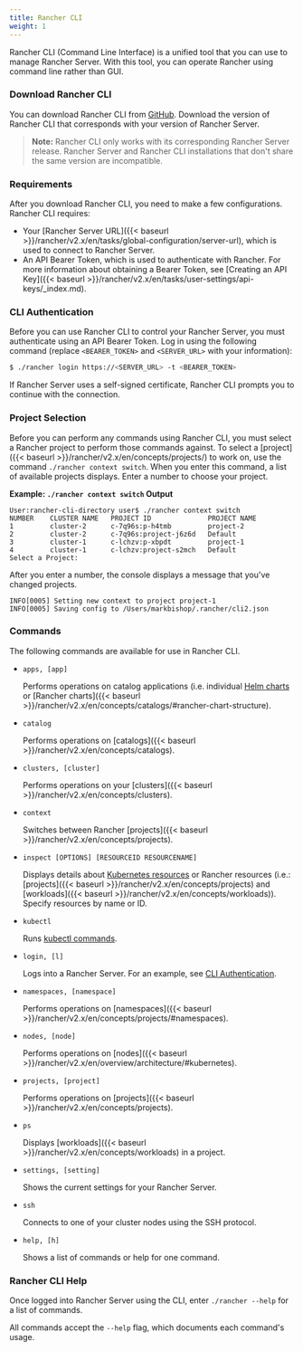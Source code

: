 ```yaml
---
title: Rancher CLI 
weight: 1
---
```


Rancher CLI (Command Line Interface) is a unified tool that you can use to manage Rancher Server. With this tool, you can operate Rancher using command line rather than GUI.

### Download Rancher CLI

You can download Rancher CLI from [GitHub](https://github.com/rancher/cli/releases). Download the version of Rancher CLI that corresponds with your version of Rancher Server.

>**Note:** Rancher CLI only works with its corresponding Rancher Server release. Rancher Server and Rancher CLI installations that don't share the same version are incompatible.

### Requirements

After you download Rancher CLI, you need to make a few configurations. Rancher CLI requires:

- Your [Rancher Server URL]({{< baseurl >}}/rancher/v2.x/en/tasks/global-configuration/server-url), which is used to connect to Rancher Server.
- An API Bearer Token, which is used to authenticate with Rancher. For more information about obtaining a Bearer Token, see [Creating an API Key]({{< baseurl >}}/rancher/v2.x/en/tasks/user-settings/api-keys/_index.md).

### CLI Authentication

Before you can use Rancher CLI to control your Rancher Server, you must authenticate using an API Bearer Token. Log in using the following command (replace `<BEARER_TOKEN>` and `<SERVER_URL>` with your information):

```bash
$ ./rancher login https://<SERVER_URL> -t <BEARER_TOKEN>
```

If Rancher Server uses a self-signed certificate, Rancher CLI prompts you to continue with the connection.

### Project Selection

Before you can perform any commands using Rancher CLI, you must select a Rancher project to perform those commands against. To select a [project]({{< baseurl >}}/rancher/v2.x/en/concepts/projects/) to work on, use the command `./rancher context switch`. When you enter this command, a list of available projects displays. Enter a number to choose your project.

**Example: `./rancher context switch` Output**
```
User:rancher-cli-directory user$ ./rancher context switch
NUMBER    CLUSTER NAME   PROJECT ID              PROJECT NAME   
1         cluster-2      c-7q96s:p-h4tmb         project-2      
2         cluster-2      c-7q96s:project-j6z6d   Default        
3         cluster-1      c-lchzv:p-xbpdt         project-1      
4         cluster-1      c-lchzv:project-s2mch   Default       
Select a Project:
```

After you enter a number, the console displays a message that you've changed projects.

```
INFO[0005] Setting new context to project project-1
INFO[0005] Saving config to /Users/markbishop/.rancher/cli2.json 
```

### Commands

The following commands are available for use in Rancher CLI.

- `apps, [app]`
              
    Performs operations on catalog applications (i.e. individual [Helm charts](https://docs.helm.sh/developing_charts/) or [Rancher charts]({{< baseurl >}}/rancher/v2.x/en/concepts/catalogs/#rancher-chart-structure).
  
- `catalog`

    Performs operations on [catalogs]({{< baseurl >}}/rancher/v2.x/en/concepts/catalogs).

- `clusters, [cluster]`

    Performs operations on your [clusters]({{< baseurl >}}/rancher/v2.x/en/concepts/clusters).

- `context`

    Switches between Rancher [projects]({{< baseurl >}}/rancher/v2.x/en/concepts/projects).

- `inspect [OPTIONS] [RESOURCEID RESOURCENAME]`

    Displays details about [Kubernetes resources](https://kubernetes.io/docs/reference/kubectl/cheatsheet/#resource-types) or Rancher resources (i.e.: [projects]({{< baseurl >}}/rancher/v2.x/en/concepts/projects) and [workloads]({{< baseurl >}}/rancher/v2.x/en/concepts/workloads)). Specify resources by name or ID.

- `kubectl`
  
    Runs [kubectl commands](https://kubernetes.io/docs/reference/kubectl/overview/#operations).

- `login, [l]`

    Logs into a Rancher Server. For an example, see [CLI Authentication](#cli-authentication).

- `namespaces, [namespace]`

    Performs operations on [namespaces]({{< baseurl >}}/rancher/v2.x/en/concepts/projects/#namespaces).

- `nodes, [node]`

    Performs operations on [nodes]({{< baseurl >}}/rancher/v2.x/en/overview/architecture/#kubernetes).

- `projects, [project]`

    Performs operations on [projects]({{< baseurl >}}/rancher/v2.x/en/concepts/projects).

- `ps`

    Displays [workloads]({{< baseurl >}}/rancher/v2.x/en/concepts/workloads) in a project.

- `settings, [setting]`

    Shows the current settings for your Rancher Server.

- `ssh`

    Connects to one of your cluster nodes using the SSH protocol.

- `help, [h]`

    Shows a list of commands or help for one command.

### Rancher CLI Help

Once logged into Rancher Server using the CLI, enter `./rancher --help` for a list of commands.

All commands accept the `--help` flag, which documents each command's usage.